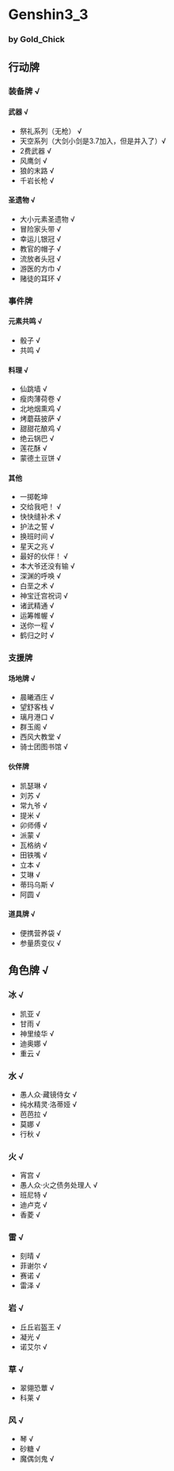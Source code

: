 ﻿# Genshin3_3
### by Gold_Chick
## 行动牌
### 装备牌 √
#### 武器 √
- 祭礼系列（无枪） √
- 天空系列（大剑小剑是3.7加入，但是并入了）√
- 2费武器 √
- 风鹰剑 √
- 狼的末路 √
- 千岩长枪 √
#### 圣遗物 √
- 大小元素圣遗物 √
- 冒险家头带 √
- 幸运儿银冠 √
- 教官的帽子 √
- 流放者头冠 √
- 游医的方巾 √
- 赌徒的耳环 √

### 事件牌
#### 元素共鸣 √
- 骰子 √
- 共鸣 √
#### 料理 √
- 仙跳墙 √
- 瘦肉薄荷卷 √
- 北地烟熏鸡 √
- 烤蘑菇披萨 √
- 甜甜花酿鸡 √
- 绝云锅巴 √
- 莲花酥 √
- 蒙德土豆饼 √
#### 其他
- 一掷乾坤
- 交给我吧！ √
- 快快缝补术 √
- 护法之誓 √
- 换班时间 √
- 星天之兆 √
- 最好的伙伴！ √
- 本大爷还没有输 √
- 深渊的呼唤 √
- 白垩之术 √
- 神宝迁宫祝词 √
- 诸武精通 √
- 运筹帷幄 √
- 送你一程 √
- 鹤归之时 √

### 支援牌
#### 场地牌 √
- 晨曦酒庄 √
- 望舒客栈 √
- 璃月港口 √
- 群玉阁 √
- 西风大教堂 √
- 骑士团图书馆 √
#### 伙伴牌
- 凯瑟琳 √
- 刘苏 √
- 常九爷 √
- 提米 √
- 卯师傅 √
- 派蒙 √
- 瓦格纳 √
- 田铁嘴 √
- 立本 √
- 艾琳 √
- 蒂玛乌斯 √
- 阿圆 √
#### 道具牌 √
- 便携营养袋 √
- 参量质变仪 √

## 角色牌 √
### 冰 √
- 凯亚 √
- 甘雨 √
- 神里绫华 √
- 迪奥娜 √
- 重云 √
### 水 √
- 愚人众·藏镜侍女 √
- 纯水精灵·洛蒂娅 √
- 芭芭拉 √
- 莫娜 √
- 行秋 √
### 火 √
- 宵宫 √
- 愚人众·火之债务处理人 √
- 班尼特 √
- 迪卢克 √
- 香菱 √
### 雷 √
- 刻晴 √
- 菲谢尔 √
- 赛诺 √
- 雷泽 √
### 岩 √
- 丘丘岩盔王 √
- 凝光 √
- 诺艾尔 √
### 草 √
- 翠翎恐蕈 √
- 科莱 √
### 风 √
- 琴 √
- 砂糖 √
- 魔偶剑鬼 √